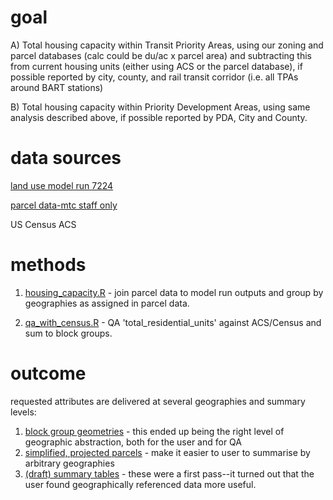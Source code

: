 # goal

A) Total housing capacity within Transit Priority Areas, using our zoning and parcel databases (calc could be du/ac x parcel area) and subtracting this from current housing units (either using ACS or the parcel database), if possible reported by city, county, and rail transit corridor (i.e. all TPAs around BART stations)

B) Total housing capacity within Priority Development Areas, using same analysis described above, if possible reported by PDA, City and County.

# data sources

[land use model run 7224](https://mtcdrive.box.com/s/aw1r2dposx2g3wl3adr7pc46xb3hg372)

[parcel data-mtc staff only](https://mtcdrive.app.box.com/s/s5a7zmy03fdeixuvh6vgxgqg4ukxontr)

US Census ACS

# methods

1) [housing_capacity.R](housing_capacity.R) - join parcel data to model run outputs and group by geographies as assigned in parcel data. 

2) [qa_with_census.R](qa_with_census.R) - QA 'total_residential_units' against ACS/Census and sum to block groups. 

# outcome

requested attributes are delivered at several geographies and summary levels:

1) [block group geometries](https://mtcdrive.box.com/s/06xndbj4o49ca6aqifzm28czt42lo4j8) - this ended up being the right level of geographic abstraction, both for the user and for QA
2) [simplified, projected parcels](https://mtcdrive.box.com/s/pm4butqccxs9g4j034ci7a8mmlq9ethi) - make it easier to user to summarise by arbitrary geographies
3) [(draft) summary tables](https://mtcdrive.box.com/shared/static/9od4m6yfeb8nniatf7rl1fpb2vpnv2hy.zip) - these were a first pass--it turned out that the user found geographically referenced data more useful. 
 